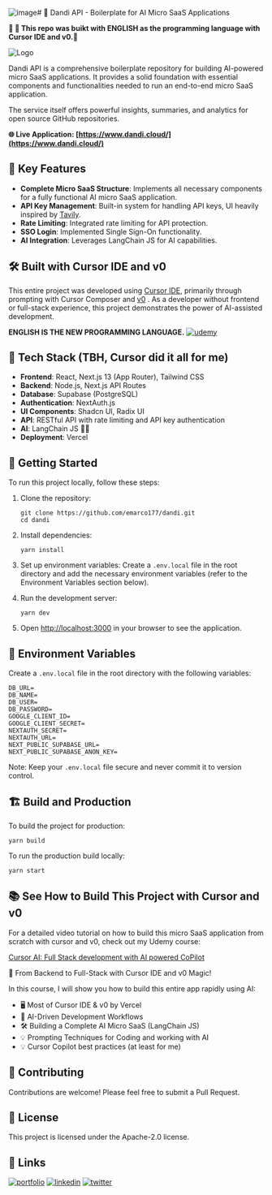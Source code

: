 ![image](https://github.com/user-attachments/assets/05442d63-5662-4679-b7b3-6f407dcd00a1)# 🌻 Dandi API - Boilerplate for AI Micro SaaS Applications

**🤯 🤯 This repo was buikt with ENGLISH as the programming language with Cursor IDE and v0.🤯**


![Logo](https://github.com/emarco177/dandi/blob/main/public/demo.gif)

Dandi API is a comprehensive boilerplate repository for building AI-powered micro SaaS applications. It provides a solid foundation with essential components and functionalities needed to run an end-to-end micro SaaS application.

The service itself offers powerful insights, summaries, and analytics for open source GitHub repositories.

**🌐 Live Application: [https://www.dandi.cloud/](https://www.dandi.cloud/)**



## 🚀 Key Features

- **Complete Micro SaaS Structure**: Implements all necessary components for a fully functional AI micro SaaS application.
- **API Key Management**: Built-in system for handling API keys, UI heavily inspired by [Tavily](https://www.tavily.com/).
- **Rate Limiting**: Integrated rate limiting for API protection.
- **SSO Login**: Implemented Single Sign-On functionality.
- **AI Integration**: Leverages LangChain JS for AI capabilities.

## 🛠️ Built with Cursor IDE and v0

This entire project was developed using [Cursor IDE](https://cursor.com/), primarily through prompting with Cursor Composer and [v0](https://v0.dev/) . As a developer without frontend or full-stack experience, this project demonstrates the power of AI-assisted development.

**ENGLISH IS THE NEW PROGRAMMING LANGUAGE.**
[![udemy](https://img.shields.io/badge/Cursor%20Udemy%20Course-%20Coupon%20%2412.99-brightgreen)](https://www.udemy.com/course/cursor-ai-ide/?couponCode=BLACK-FRIDAY-2024)

## 🧰 Tech Stack (TBH, Cursor did it all for me)

- **Frontend**: React, Next.js 13 (App Router), Tailwind CSS
- **Backend**: Node.js, Next.js API Routes
- **Database**: Supabase (PostgreSQL)
- **Authentication**: NextAuth.js
- **UI Components**: Shadcn UI, Radix UI
- **API**: RESTful API with rate limiting and API key authentication
- **AI**: LangChain JS 🦜🔗
- **Deployment**: Vercel 



## 🚀 Getting Started

To run this project locally, follow these steps:

1. Clone the repository:
   ```
   git clone https://github.com/emarco177/dandi.git
   cd dandi
   ```

2. Install dependencies:
   ```
   yarn install
   ```

3. Set up environment variables:
   Create a `.env.local` file in the root directory and add the necessary environment variables (refer to the Environment Variables section below).

4. Run the development server:
   ```
   yarn dev
   ```

5. Open [http://localhost:3000](http://localhost:3000) in your browser to see the application.

## 🔐 Environment Variables

Create a `.env.local` file in the root directory with the following variables:

```
DB_URL=
DB_NAME=
DB_USER=
DB_PASSWORD=
GOOGLE_CLIENT_ID=
GOOGLE_CLIENT_SECRET=
NEXTAUTH_SECRET=
NEXTAUTH_URL=
NEXT_PUBLIC_SUPABASE_URL=
NEXT_PUBLIC_SUPABASE_ANON_KEY=
```

Note: Keep your `.env.local` file secure and never commit it to version control.

## 🏗️ Build and Production

To build the project for production:

```
yarn build
```

To run the production build locally:

```
yarn start
```

## 📚 See How to Build This Project with Cursor and v0

For a detailed video tutorial on how to build this micro SaaS application from scratch with cursor and v0, check out my Udemy course:

[Cursor AI: Full Stack development with AI powered CoPilot](https://www.udemy.com/course/cursor-ai-ide/?couponCode=BLACK-FRIDAY-2024)

🚀 From Backend to Full-Stack with Cursor IDE and v0 Magic!

In this course, I will show you how to build this entire app rapidly using AI:
- 🖥️ Most of Cursor IDE & v0 by Vercel
- 🧠 AI-Driven Development Workflows
- 🛠️ Building a Complete AI Micro SaaS (LangChain JS)
- 💡 Prompting Techniques for Coding and working with AI 
- 💡 Cursor Copilot best practices (at least for me)



## 🤝 Contributing

Contributions are welcome! Please feel free to submit a Pull Request.

## 📄 License

This project is licensed under the Apache-2.0 license.

## 🔗 Links
[![portfolio](https://img.shields.io/badge/my_portfolio-000?style=for-the-badge&logo=ko-fi&logoColor=white)](https://www.udemy.com/course/langchain/?referralCode=D981B8213164A3EA91AC)
[![linkedin](https://img.shields.io/badge/linkedin-0A66C2?style=for-the-badge&logo=linkedin&logoColor=white)](https://www.linkedin.com/in/eden-marco/)
[![twitter](https://img.shields.io/badge/twitter-1DA1F2?style=for-the-badge&logo=twitter&logoColor=white)](https://www.udemy.com/user/eden-marco/)
